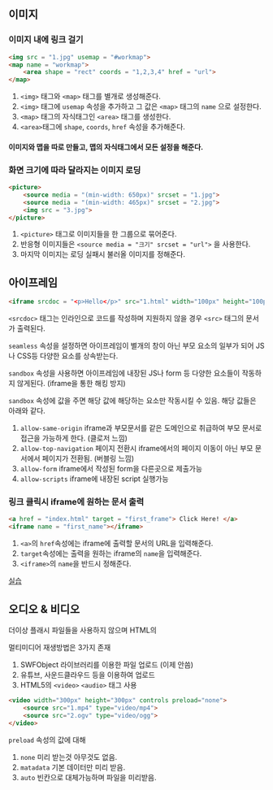 ## 이미지

### 이미지 내에 링크 걸기

```html
<img src = "1.jpg" usemap = "#workmap">
<map name = "workmap">
    <area shape = "rect" coords = "1,2,3,4" href = "url">
</map>
```

1. `<img>` 태그와 `<map>` 태그를 별개로 생성해준다.
2. `<img>` 태그에 `usemap` 속성을 추가하고 그 값은 `<map>` 태그의 `name` 으로 설정한다.
3. `<map>` 태그의 자식태그인 `<area>` 태그를 생성한다.
4. `<area>`태그에 `shape`, `coords`, `href` 속성을 추가해준다.
   
#### 이미지와 맵을 따로 만들고, 맵의 자식태그에서 모든 설정을 해준다.

### 화면 크기에 따라 달라지는 이미지 로딩

```html
<picture>
    <source media = "(min-width: 650px)" srcset = "1.jpg">
    <source media = "(min-width: 465px)" srcset = "2.jpg">
    <img src = "3.jpg">
</picture>
```

1. `<picture>` 태그로 이미지들을 한 그룹으로 묶어준다.
2. 반응형 이미지들은 `<source media = "크기" srcset = "url">` 을 사용한다.
3. 마지막 이미지는 로딩 실패시 불러올 이미지를 정해준다.


## 아이프레임

```html
<iframe srcdoc = "<p>Hello</p>" src="1.html" width="100px" height="100px" seamless sandbox>
```

`<srcdoc>` 태그는 인라인으로 코드를 작성하며 지원하지 않을 경우 `<src>` 태그의 문서가 출력된다.

`seamless` 속성을 설정하면 아이프레임이 별개의 창이 아닌 부모 요소의 일부가 되어 JS나 CSS등 다양한 요소를 상속받는다.

`sandbox` 속성을 사용하면 아이프레임에 내장된 JS나 form 등 다양한 요소들이 작동하지 않게된다. (iframe을 통한 해킹 방지)

`sandbox` 속성에 값을 주면 해당 값에 해당하는 요소만 작동시킬 수 있음. 해당 값들은 아래와 같다.

1. `allow-same-origin` iframe과 부모문서를 같은 도메인으로 취급하여 부모 문서로 접근을 가능하게 한다. (클로저 느낌)
2. `allow-top-navigation` 페이지 전환시 iframe에서의 페이지 이동이 아닌 부모 문서에서 페이지가 전환됨. (버블링 느낌)
3. `allow-form` iframe에서 작성된 form을 다른곳으로 제출가능
4. `allow-scripts` iframe에 내장된 script 실행가능

### 링크 클릭시 iframe에 원하는 문서 출력

```html
<a href = "index.html" target = "first_frame"> Click Here! </a>
<iframe name = "first_name"></iframe>
```

1. `<a>`의 `href`속성에는 iframe에 출력할 문서의 URL을 입력해준다.
2. `target`속성에는 출력을 원하는 iframe의 `name`을 입력해준다.
3. `<iframe>`의 `name`을 반드시 정해준다.

[실습](http://bit.ly/2tbw09z)


## 오디오 & 비디오

더이상 플래시 파일들을 사용하지 않으며 HTML의 <Audio>, <Video>로 대체.

멀티미디어 재생방법은 3가지 존재
1. SWFObject 라이브러리를 이용한 파일 업로드 (이제 안씀)
2. 유튜브, 사운드클라우드 등을 이용하여 업로드
3. HTML5의 `<video>` `<audio>` 태그 사용

```html
<video width="300px" height="300px" controls preload="none">
    <source src="1.mp4" type="video/mp4">
    <source src="2.ogv" type="video/ogg">
</video>
```

`preload` 속성의 값에 대해
1. `none` 미리 받는것 아무것도 없음.
2. `matadata` 기본 데이터만 미리 받음.
3. `auto` 빈칸으로 대체가능하며 파일을 미리받음.


   


















